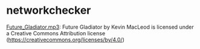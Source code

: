 # networkchecker

[Future_Gladiator.mp3](htdocs/Future_Gladiator.mp3): Future Gladiator by Kevin MacLeod is licensed under a Creative Commons Attribution license (https://creativecommons.org/licenses/by/4.0/)
